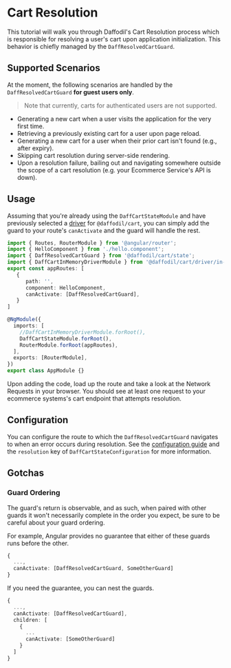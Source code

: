 # Cart Resolution

This tutorial will walk you through Daffodil's Cart Resolution process which is responsible for resolving a user's cart upon application initialization. This behavior is chiefly managed by the `DaffResolvedCartGuard`.

## Supported Scenarios

At the moment, the following scenarios are handled by the `DaffResolvedCartGuard` **for guest users only**.

> Note that currently, carts for authenticated users are not supported.

[//]: # "TODO(griest024): remove note when authenticated carts are supported."

- Generating a new cart when a user visits the application for the very first time.
- Retrieving a previously existing cart for a user upon page reload.
- Generating a new cart for a user when their prior cart isn't found (e.g., after expiry).
- Skipping cart resolution during server-side rendering.
- Upon a resolution failure, bailing out and navigating somewhere outside the scope of a cart resolution (e.g. your Ecommerce Service's API is down).

## Usage

Assuming that you're already using the `DaffCartStateModule` and have previously selected a [driver](../../drivers.md) for `@daffodil/cart`, you can simply add the guard to your route's `canActivate` and the guard will handle the rest.

```typescript
import { Routes, RouterModule } from '@angular/router';
import { HelloComponent } from './hello.component';
import { DaffResolvedCartGuard } from '@daffodil/cart/state';
import { DaffCartInMemoryDriverModule } from '@daffodil/cart/driver/in-memory';
export const appRoutes: [
   {
      path: '',
      component: HelloComponent,
      canActivate: [DaffResolvedCartGuard],
   }
]

@NgModule({
  imports: [
    //DaffCartInMemoryDriverModule.forRoot(),
    DaffCartStateModule.forRoot(),
    RouterModule.forRoot(appRoutes),
  ],
  exports: [RouterModule],
})
export class AppModule {}
```

Upon adding the code, load up the route and take a look at the Network Requests in your browser. You should see at least one request to your ecommerce systems's cart endpoint that attempts resolution.

## Configuration

You can configure the route to which the `DaffResolvedCartGuard` navigates to when an error occurs during resolution. See the [configuration guide](./configuration.md) and the `resolution` key of `DaffCartStateConfiguration` for more information.

## Gotchas

### Guard Ordering
The guard's return is observable, and as such, when paired with other guards it won't necessarily complete in the order you expect, be sure to be careful about your guard ordering.

For example, Angular provides no guarantee that either of these guards runs before the other.

```ts
{
  ...,
  canActivate: [DaffResolvedCartGuard, SomeOtherGuard]
}
```

If you need the guarantee, you can nest the guards.

```ts
{
  ...,
  canActivate: [DaffResolvedCartGuard],
  children: [
    {
      ...
      canActivate: [SomeOtherGuard]
    }
  ]
}
```